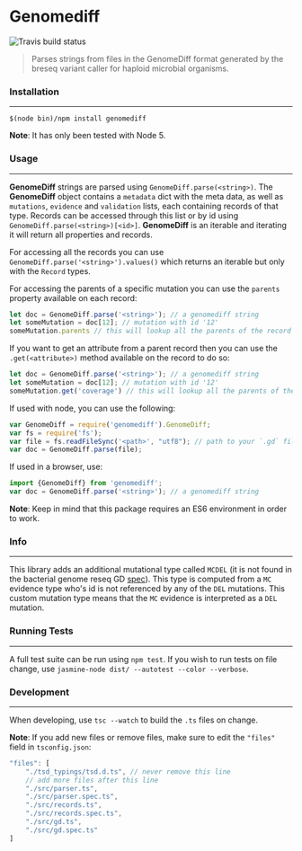 # Genomediff

![Travis build status](https://travis-ci.org/biosustain/genomediff-node.svg)

> Parses strings from files in the GenomeDiff format generated by the breseq variant caller for haploid microbial organisms.

### Installation
----------------
```shell
$(node bin)/npm install genomediff
```
**Note**: It has only been tested with Node 5.


### Usage
---------

**GenomeDiff** strings are parsed using `GenomeDiff.parse(<string>)`. The **GenomeDiff** object contains a `metadata` dict with the meta data, as well as `mutations`, `evidence` and `validation` lists, each containing records of that type. Records can be accessed through this list or by id using `GenomeDiff.parse(<string>)[<id>]`. **GenomeDiff** is an iterable and iterating it will return all properties and records.

For accessing all the records you can use `GenomeDiff.parse('<string>').values()` which returns an iterable but only with the `Record` types.

For accessing the parents of a specific mutation you can use the `parents` property available on each record:
```js
let doc = GenomeDiff.parse('<string>'); // a genomediff string
let someMutation = doc[12]; // mutation with id '12'
someMutation.parents // this will lookup all the parents of the record with id `12` and return as an array of Records
```

If you want to get an attribute from a parent record then you can use the `.get(<attribute>)` method available on the record to do so:
```js
let doc = GenomeDiff.parse('<string>'); // a genomediff string
let someMutation = doc[12]; // mutation with id '12'
someMutation.get('coverage') // this will lookup all the parents of the record with id `12` and return the value of the attribute `coverage` if found on any of the parent records
```

If used with node, you can use the following:
```js
var GenomeDiff = require('genomediff').GenomeDiff;
var fs = require('fs');
var file = fs.readFileSync('<path>', "utf8"); // path to your `.gd` file
var doc = GenomeDiff.parse(file);
```

If used in a browser, use:
```js
import {GenomeDiff} from 'genomediff';
var doc = GenomeDiff.parse('<string>'); // a genomediff string
```
**Note**: Keep in mind that this package requires an ES6 environment in order to work.


### Info
--------

This library adds an additional mutational type called `MCDEL` (it is not found in the bacterial genome reseq GD [spec](http://barricklab.org/twiki/pub/Lab/ToolsBacterialGenomeResequencing/documentation/gd_format.html#evidence-types)). This type is computed from a `MC` evidence type who's id is not referenced by any of the `DEL` mutations. This custom mutation type means that the `MC` evidence is interpreted as a `DEL` mutation.


### Running Tests
-----------------
A full test suite can be run using `npm test`. If you wish to run tests on file change, use `jasmine-node dist/ --autotest --color --verbose`.

### Development
---------------
When developing, use `tsc --watch` to build the `.ts` files on change.

**Note**: If you add new files or remove files, make sure to edit the `"files"` field in `tsconfig.json`:
```js
"files": [
	"./tsd_typings/tsd.d.ts", // never remove this line
	// add more files after this line
	"./src/parser.ts",
	"./src/parser.spec.ts",
	"./src/records.ts",
	"./src/records.spec.ts",
	"./src/gd.ts",
	"./src/gd.spec.ts"
]
```
